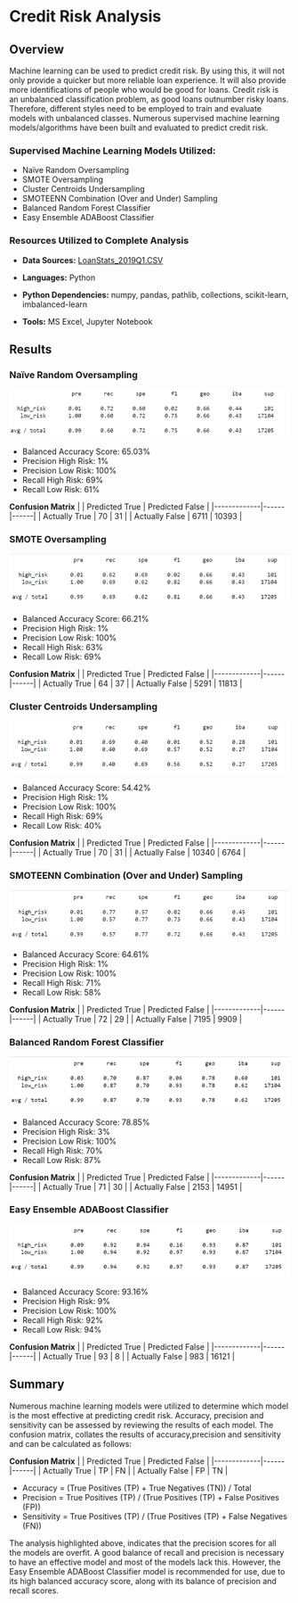 # Credit Risk Analysis

## Overview
Machine learning can be used to predict credit risk. By using this, it will not only provide a quicker but more reliable loan experience. It will also provide more identifications of people who would be good for loans. Credit risk is an unbalanced classification problem, as good loans outnumber risky loans. Therefore, different styles need to be employed to train and evaluate models with unbalanced classes. Numerous supervised machine learning models/algorithms have been built and evaluated to predict credit risk. 

### Supervised Machine Learning Models Utilized:
* Naïve Random Oversampling
* SMOTE Oversampling
* Cluster Centroids Undersampling 
* SMOTEENN Combination (Over and Under) Sampling
* Balanced Random Forest Classifier
* Easy Ensemble ADABoost Classifier  

### Resources Utilized to Complete Analysis
* **Data Sources:** 
[LoanStats_2019Q1.CSV](https://github.com/RabidZippers/Credit_Risk_Analysis/blob/main/Challenge/Resources/LoanStats_2019Q1.1.zip) 

* **Languages:** Python
* **Python Dependencies:** numpy, pandas, pathlib, collections, scikit-learn, imbalanced-learn
* **Tools:** MS Excel, Jupyter Notebook


## Results

### Naïve Random Oversampling

![Classification_Report_Naive_Random_Oversampling](https://github.com/RabidZippers/Credit_Risk_Analysis/blob/main/Challenge/Resources/Naive_Random_Oversampling.png)

* Balanced Accuracy Score: 65.03%
* Precision High Risk: 1%
* Precision Low Risk: 100%
* Recall High Risk: 69% 
* Recall Low Risk: 61%

**Confusion Matrix**
|             | Predicted True  | Predicted False | 
|-------------|------|------|
| Actually True | 70 | 31 |
| Actually False | 6711 | 10393 |



### SMOTE Oversampling

![Classification_Report_SMOTE_Oversampling](https://github.com/RabidZippers/Credit_Risk_Analysis/blob/main/Challenge/Resources/SMOTE_Oversampling.png)

* Balanced Accuracy Score: 66.21%
* Precision High Risk: 1%
* Precision Low Risk: 100%
* Recall High Risk: 63% 
* Recall Low Risk: 69%

**Confusion Matrix**
|             | Predicted True  | Predicted False | 
|-------------|------|------|
| Actually True | 64 | 37 |
| Actually False | 5291 | 11813 |



### Cluster Centroids Undersampling 

![Classification_Report_Cluster_Centroids_Undersampling](https://github.com/RabidZippers/Credit_Risk_Analysis/blob/main/Challenge/Resources/Cluster_Centroids_Undersampling.png)

* Balanced Accuracy Score: 54.42%
* Precision High Risk: 1%
* Precision Low Risk: 100%
* Recall High Risk: 69% 
* Recall Low Risk: 40%

**Confusion Matrix**
|             | Predicted True  | Predicted False | 
|-------------|------|------|
| Actually True | 70 | 31 |
| Actually False | 10340 | 6764 |



### SMOTEENN Combination (Over and Under) Sampling

![Classification_Report_SMOTEENN_Combination_Sampling](https://github.com/RabidZippers/Credit_Risk_Analysis/blob/main/Challenge/Resources/SMOTEENN_Combination_Sampling.png)

* Balanced Accuracy Score: 64.61%
* Precision High Risk: 1%
* Precision Low Risk: 100%
* Recall High Risk: 71% 
* Recall Low Risk: 58%

**Confusion Matrix**
|             | Predicted True  | Predicted False | 
|-------------|------|------|
| Actually True | 72 | 29 |
| Actually False | 7195 | 9909 |



### Balanced Random Forest Classifier

![Classification_Report_Balanced_Random_Forest_Classifier](https://github.com/RabidZippers/Credit_Risk_Analysis/blob/main/Challenge/Resources/Balanced_Random_Forest.png)

* Balanced Accuracy Score: 78.85%
* Precision High Risk: 3%
* Precision Low Risk: 100%
* Recall High Risk: 70% 
* Recall Low Risk: 87%

**Confusion Matrix**
|             | Predicted True  | Predicted False | 
|-------------|------|------|
| Actually True | 71 | 30 |
| Actually False | 2153 | 14951 |



### Easy Ensemble ADABoost Classifier  

![Classification_Report_Easy_Ensemble_ADABoost_Classifier](https://github.com/RabidZippers/Credit_Risk_Analysis/blob/main/Challenge/Resources/Easy_Ensemble_ADABoost.png)

* Balanced Accuracy Score: 93.16%
* Precision High Risk: 9%
* Precision Low Risk: 100%
* Recall High Risk: 92% 
* Recall Low Risk: 94%

**Confusion Matrix**
|             | Predicted True  | Predicted False | 
|-------------|------|------|
| Actually True | 93 | 8 |
| Actually False | 983 | 16121 |



## Summary
Numerous machine learning models were utilized to determine which model is the most effective at predicting credit risk. Accuracy, precision and sensitivity can be assessed by reviewing the results of each model. The confusion matrix, collates the results of accuracy,precision and sensitivity and can be calculated as follows: 

**Confusion Matrix**
|             | Predicted True  | Predicted False | 
|-------------|------|------|
| Actually True | TP | FN |
| Actually False | FP | TN |

* Accuracy = (True Positives (TP) + True Negatives (TN)) / Total
* Precision = True Positives (TP) / (True Positives (TP) + False Positives (FP))
* Sensitivity = True Positives (TP) / (True Positives (TP) + False Negatives (FN)) 


The analysis highlighted above, indicates that the precision scores for all the models are overfit. A good balance of recall and precision is necessary to have an effective model and most of the models lack this. However, the Easy Ensemble ADABoost Classifier model is recommended for use, due to its high balanced accuracy score, along with its balance of precision and recall scores.
